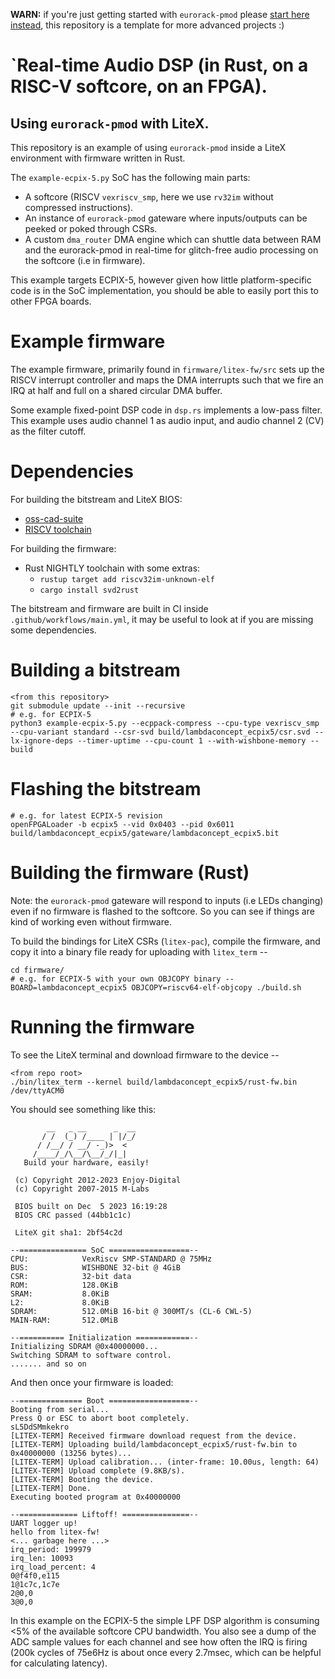 **WARN:** if you're just getting started with `eurorack-pmod` please [start here instead](https://github.com/apfelaudio/eurorack-pmod), this repository is a template for more advanced projects :)

# `Real-time Audio DSP (in Rust, on a RISC-V softcore, on an FPGA).

## Using `eurorack-pmod` with LiteX.

This repository is an example of using `eurorack-pmod` inside a LiteX environment with firmware written in Rust.

The `example-ecpix-5.py` SoC has the following main parts:
- A softcore (RISCV `vexriscv_smp`, here we use `rv32im` without compressed instructions).
- An instance of `eurorack-pmod` gateware where inputs/outputs can be peeked or poked through CSRs.
- A custom `dma_router` DMA engine which can shuttle data between RAM and the eurorack-pmod in real-time for glitch-free audio processing on the softcore (i.e in firmware).

This example targets ECPIX-5, however given how little platform-specific code is in the SoC implementation, you should be able to easily port this to other FPGA boards.

# Example firmware

The example firmware, primarily found in `firmware/litex-fw/src` sets up the RISCV interrupt controller and maps the DMA interrupts such that we fire an IRQ at half and full on a shared circular DMA buffer.

Some example fixed-point DSP code in `dsp.rs` implements a low-pass filter. This example uses audio channel 1 as audio input, and audio channel 2 (CV) as the filter cutoff.

# Dependencies

For building the bitstream and LiteX BIOS:
- [oss-cad-suite](https://github.com/YosysHQ/oss-cad-suite-build)
- [RISCV toolchain](https://xpack.github.io/dev-tools/riscv-none-elf-gcc/install/)

For building the firmware:
- Rust NIGHTLY toolchain with some extras:
    - `rustup target add riscv32im-unknown-elf`
    - `cargo install svd2rust`

The bitstream and firmware are built in CI inside `.github/workflows/main.yml`, it may be useful to look at if you are missing some dependencies.

# Building a bitstream


```
<from this repository>
git submodule update --init --recursive
# e.g. for ECPIX-5
python3 example-ecpix-5.py --ecppack-compress --cpu-type vexriscv_smp --cpu-variant standard --csr-svd build/lambdaconcept_ecpix5/csr.svd --lx-ignore-deps --timer-uptime --cpu-count 1 --with-wishbone-memory --build
```

# Flashing the bitstream

```
# e.g. for latest ECPIX-5 revision
openFPGALoader -b ecpix5 --vid 0x0403 --pid 0x6011 build/lambdaconcept_ecpix5/gateware/lambdaconcept_ecpix5.bit
```

# Building the firmware (Rust)

Note: the `eurorack-pmod` gateware will respond to inputs (i.e LEDs changing) even if no firmware is flashed to the softcore. So you can see if things are kind of working even without firmware.

To build the bindings for LiteX CSRs (`litex-pac`), compile the firmware, and copy it into a binary file ready for uploading with `litex_term` --

```
cd firmware/
# e.g. for ECPIX-5 with your own OBJCOPY binary --
BOARD=lambdaconcept_ecpix5 OBJCOPY=riscv64-elf-objcopy ./build.sh
```

# Running the firmware

To see the LiteX terminal and download firmware to the device --

```
<from repo root>
./bin/litex_term --kernel build/lambdaconcept_ecpix5/rust-fw.bin /dev/ttyACM0
```


You should see something like this:

```
        __   _ __      _  __
       / /  (_) /____ | |/_/
      / /__/ / __/ -_)>  <
     /____/_/\__/\__/_/|_|
   Build your hardware, easily!

 (c) Copyright 2012-2023 Enjoy-Digital
 (c) Copyright 2007-2015 M-Labs

 BIOS built on Dec  5 2023 16:19:28
 BIOS CRC passed (44bb1c1c)

 LiteX git sha1: 2bf54c2d

--=============== SoC ==================--
CPU:            VexRiscv SMP-STANDARD @ 75MHz
BUS:            WISHBONE 32-bit @ 4GiB
CSR:            32-bit data
ROM:            128.0KiB
SRAM:           8.0KiB
L2:             8.0KiB
SDRAM:          512.0MiB 16-bit @ 300MT/s (CL-6 CWL-5)
MAIN-RAM:       512.0MiB

--========== Initialization ============--
Initializing SDRAM @0x40000000...
Switching SDRAM to software control.
....... and so on
```

And then once your firmware is loaded:

```
--============== Boot ==================--
Booting from serial...
Press Q or ESC to abort boot completely.
sL5DdSMmkekro
[LITEX-TERM] Received firmware download request from the device.
[LITEX-TERM] Uploading build/lambdaconcept_ecpix5/rust-fw.bin to 0x40000000 (13256 bytes)...
[LITEX-TERM] Upload calibration... (inter-frame: 10.00us, length: 64)
[LITEX-TERM] Upload complete (9.8KB/s).
[LITEX-TERM] Booting the device.
[LITEX-TERM] Done.
Executing booted program at 0x40000000

--============= Liftoff! ===============--
UART logger up!
hello from litex-fw!
<... garbage here ...>
irq_period: 199979
irq_len: 10093
irq_load_percent: 4
0@f4f0,e115
1@1c7c,1c7e
2@0,0
3@0,0
```


In this example on the ECPIX-5 the simple LPF DSP algorithm is consuming <5% of the available softcore CPU bandwidth. You also see a dump of the ADC sample values for each channel and see how often the IRQ is firing (200k cycles of 75e6Hz is about once every 2.7msec, which can be helpful for calculating latency).
